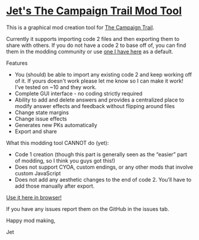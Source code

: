 # [Jet's The Campaign Trail Mod Tool](https://jetsimon.com/Jets-The-Campaign-Trail-Mod-Tool-Website/)

This is a graphical mod creation tool for [The Campaign Trail](https://www.americanhistoryusa.com/campaign-trail/).

Currently it supports importing code 2 files and then exporting them to share with others. If you do not have a code 2 to base off of, you can find them in the modding community or use [one I have here](https://raw.githubusercontent.com/JetSimon/Jets-The-Campaign-Trail-Mod-Tool/main/src/default_code2.js) as a default.

Features

* You (should) be able to import any existing code 2 and keep working off of it. If yours doesn't work please let me know so I can make it work! I've tested on ~10 and they work.
* Complete GUI interface - no coding strictly required
* Ability to add and delete answers and provides a centralized place to modify answer effects and feedback without flipping around files
* Change state margins
* Change issue effects
* Generates new PKs automatically
* Export and share

What this modding tool CANNOT do (yet):

* Code 1 creation (though this part is generally seen as the “easier” part of modding, so I think you guys got this!)
* Does not support CYOA, custom endings, or any other mods that involve custom JavaScript
* Does not add any aesthetic changes to the end of code 2. You’ll have to add those manually after export.

[Use it here in browser!](https://jetsimon.com/Jets-The-Campaign-Trail-Mod-Tool-Website/)

If you have any issues report them on the GitHub in the issues tab.

Happy mod making,

Jet
